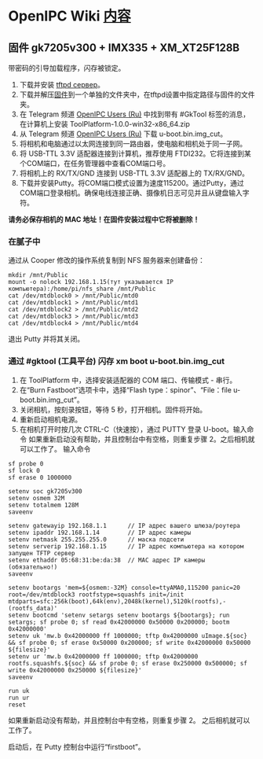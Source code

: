 # OpenIPC Wiki [内容](../README.md)

固件 gk7205v300 + IMX335 + XM_XT25F128B 
--------------------------------------------------------

带密码的引导加载程序，闪存被锁定。

1. 下载并安装 [tftpd сервер](https://bitbucket.org/phjounin/tftpd64/wiki/Download%20Tftpd64.md)。
2. 下载并解压[固件](https://github.com/OpenIPC/firmware/releases/download/latest/openipc.gk7205v300-br.tgz)到一个单独的文件夹中，在tftpd设置中指定路径与固件的文件夹。
3. 在 Telegram 频道 [OpenIPC Users (Ru)][t1] 中找到带有 #GkTool 标签的消息，在计算机上安装 ToolPlatform-1.0.0-win32-x86_64.zip
4. 从 Telegram 频道 [OpenIPC Users (Ru)][t1] 下载 u-boot.bin.img_cut。
5. 将相机和电脑通过以太网连接到同一路由器，使电脑和相机处于同一子网。
6. 将 USB-TTL 3.3V 适配器连接到计算机，推荐使用 FTDI232。它将连接到某个COM端口，在任务管理器中查看COM端口号。
7. 将相机上的 RX/TX/GND 连接到 USB-TTL 3.3V 适配器上的 TX/RX/GND。
8. 下载并安装Putty。将COM端口模式设置为速度115200。通过Putty，通过COM端口登录相机。确保电线连接正确、摄像机日志可见并且从键盘输入字符。

__请务必保存相机的 MAC 地址！在固件安装过程中它将被删除！__

### 在腻子中

通过从 Cooper 修改的操作系统复制到 NFS 服务器来创建备份：

```
mkdir /mnt/Public
mount -o nolock 192.168.1.15(тут указывается IP компьютера):/home/pi/nfs_share /mnt/Public
cat /dev/mtdblock0 > /mnt/Public/mtd0
cat /dev/mtdblock1 > /mnt/Public/mtd1
cat /dev/mtdblock2 > /mnt/Public/mtd2
cat /dev/mtdblock3 > /mnt/Public/mtd3
cat /dev/mtdblock4 > /mnt/Public/mtd4
```

退出 Putty 并将其关闭。

### 通过 #gktool (工具平台) 闪存 xm boot u-boot.bin.img_cut

1. 在 ToolPlatform 中，选择安装适配器的 COM 端口、传输模式 - 串行。
2. 在“Burn Fastboot”选项卡中，选择“Flash type：spinor”、“File：file u-boot.bin.img_cut”。
3. 关闭相机，按刻录按钮，等待 5 秒，打开相机。固件将开始。
4. 重新启动相机电源。
5. 在相机打开时按几次 CTRL-C（快速按），通过 PUTTY 登录 U-boot。输入命令 如果重新启动没有帮助，并且控制台中有空格，则重复步骤 2。之后相机就可以工作了。
输入命令
```
sf probe 0
sf lock 0
sf erase 0 1000000

setenv soc gk7205v300
setenv osmem 32M
setenv totalmem 128M
saveenv

setenv gatewayip 192.168.1.1      // IP адрес вашего шлюза/роутера
setenv ipaddr 192.168.1.14        // IP адрес камеры
setenv netmask 255.255.255.0      // маска подсети
setenv serverip 192.168.1.15      // IP адрес компьютера на котором запущен TFTP сервер
setenv ethaddr 05:68:31:be:da:38  // MAC адрес IP камеры (обязательно!)
saveenv

setenv bootargs 'mem=${osmem:-32M} console=ttyAMA0,115200 panic=20 root=/dev/mtdblock3 rootfstype=squashfs init=/init mtdparts=sfc:256k(boot),64k(env),2048k(kernel),5120k(rootfs),-(rootfs_data)'
setenv bootcmd 'setenv setargs setenv bootargs ${bootargs}; run setargs; sf probe 0; sf read 0x42000000 0x50000 0x200000; bootm 0x42000000'
setenv uk 'mw.b 0x42000000 ff 1000000; tftp 0x42000000 uImage.${soc} && sf probe 0; sf erase 0x50000 0x200000; sf write 0x42000000 0x50000 ${filesize}'
setenv ur 'mw.b 0x42000000 ff 1000000; tftp 0x42000000 rootfs.squashfs.${soc} && sf probe 0; sf erase 0x250000 0x500000; sf write 0x42000000 0x250000 ${filesize}'
saveenv

run uk
run ur
reset
```

如果重新启动没有帮助，并且控制台中有空格，则重复步骤 2。
之后相机就可以工作了。

启动后，在 Putty 控制台中运行“firstboot”。

[t1]: https://t.me/openipc_modding
